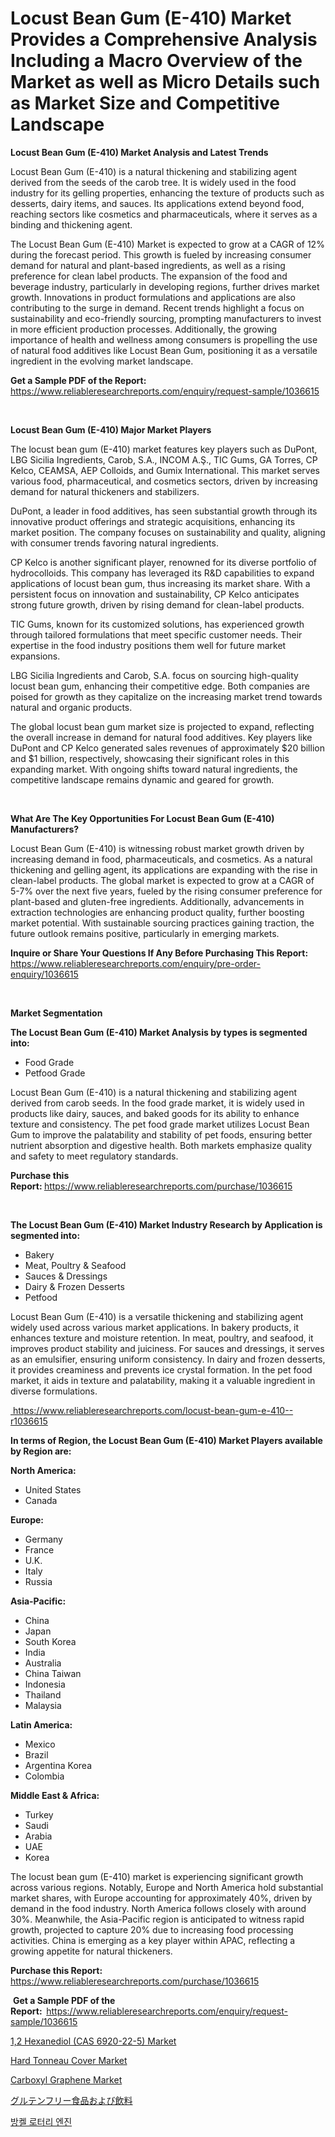 <p><h1>Locust Bean Gum (E-410) Market Provides a Comprehensive Analysis Including a Macro Overview of the Market as well as Micro Details such as Market Size and Competitive Landscape</h1></p><p><strong>Locust Bean Gum (E-410) Market Analysis and Latest Trends</strong></p>
<p><p>Locust Bean Gum (E-410) is a natural thickening and stabilizing agent derived from the seeds of the carob tree. It is widely used in the food industry for its gelling properties, enhancing the texture of products such as desserts, dairy items, and sauces. Its applications extend beyond food, reaching sectors like cosmetics and pharmaceuticals, where it serves as a binding and thickening agent.</p><p>The Locust Bean Gum (E-410) Market is expected to grow at a CAGR of 12% during the forecast period. This growth is fueled by increasing consumer demand for natural and plant-based ingredients, as well as a rising preference for clean label products. The expansion of the food and beverage industry, particularly in developing regions, further drives market growth. Innovations in product formulations and applications are also contributing to the surge in demand. Recent trends highlight a focus on sustainability and eco-friendly sourcing, prompting manufacturers to invest in more efficient production processes. Additionally, the growing importance of health and wellness among consumers is propelling the use of natural food additives like Locust Bean Gum, positioning it as a versatile ingredient in the evolving market landscape.</p></p>
<p><strong>Get a Sample PDF of the Report:&nbsp;</strong> <a href="https://www.reliableresearchreports.com/enquiry/request-sample/1036615">https://www.reliableresearchreports.com/enquiry/request-sample/1036615</a></p>
<p>&nbsp;</p>
<p><strong>Locust Bean Gum (E-410) Major Market Players</strong></p>
<p><p>The locust bean gum (E-410) market features key players such as DuPont, LBG Sicilia Ingredients, Carob, S.A., INCOM A.Ş., TIC Gums, GA Torres, CP Kelco, CEAMSA, AEP Colloids, and Gumix International. This market serves various food, pharmaceutical, and cosmetics sectors, driven by increasing demand for natural thickeners and stabilizers.</p><p>DuPont, a leader in food additives, has seen substantial growth through its innovative product offerings and strategic acquisitions, enhancing its market position. The company focuses on sustainability and quality, aligning with consumer trends favoring natural ingredients.</p><p>CP Kelco is another significant player, renowned for its diverse portfolio of hydrocolloids. This company has leveraged its R&D capabilities to expand applications of locust bean gum, thus increasing its market share. With a persistent focus on innovation and sustainability, CP Kelco anticipates strong future growth, driven by rising demand for clean-label products.</p><p>TIC Gums, known for its customized solutions, has experienced growth through tailored formulations that meet specific customer needs. Their expertise in the food industry positions them well for future market expansions.</p><p>LBG Sicilia Ingredients and Carob, S.A. focus on sourcing high-quality locust bean gum, enhancing their competitive edge. Both companies are poised for growth as they capitalize on the increasing market trend towards natural and organic products.</p><p>The global locust bean gum market size is projected to expand, reflecting the overall increase in demand for natural food additives. Key players like DuPont and CP Kelco generated sales revenues of approximately $20 billion and $1 billion, respectively, showcasing their significant roles in this expanding market. With ongoing shifts toward natural ingredients, the competitive landscape remains dynamic and geared for growth.</p></p>
<p>&nbsp;</p>
<p><strong>What Are The Key Opportunities For Locust Bean Gum (E-410) Manufacturers?</strong></p>
<p><p>Locust Bean Gum (E-410) is witnessing robust market growth driven by increasing demand in food, pharmaceuticals, and cosmetics. As a natural thickening and gelling agent, its applications are expanding with the rise in clean-label products. The global market is expected to grow at a CAGR of 5-7% over the next five years, fueled by the rising consumer preference for plant-based and gluten-free ingredients. Additionally, advancements in extraction technologies are enhancing product quality, further boosting market potential. With sustainable sourcing practices gaining traction, the future outlook remains positive, particularly in emerging markets.</p></p>
<p><strong>Inquire or Share Your Questions If Any Before Purchasing This Report:</strong> <a href="https://www.reliableresearchreports.com/enquiry/pre-order-enquiry/1036615">https://www.reliableresearchreports.com/enquiry/pre-order-enquiry/1036615</a></p>
<p>&nbsp;</p>
<p><strong>Market Segmentation</strong></p>
<p><strong>The Locust Bean Gum (E-410) Market Analysis by types is segmented into:</strong></p>
<p><ul><li>Food Grade</li><li>Petfood Grade</li></ul></p>
<p><p>Locust Bean Gum (E-410) is a natural thickening and stabilizing agent derived from carob seeds. In the food grade market, it is widely used in products like dairy, sauces, and baked goods for its ability to enhance texture and consistency. The pet food grade market utilizes Locust Bean Gum to improve the palatability and stability of pet foods, ensuring better nutrient absorption and digestive health. Both markets emphasize quality and safety to meet regulatory standards.</p></p>
<p><strong>Purchase this Report:&nbsp;</strong><a href="https://www.reliableresearchreports.com/purchase/1036615">https://www.reliableresearchreports.com/purchase/1036615</a></p>
<p>&nbsp;</p>
<p><strong>The Locust Bean Gum (E-410) Market Industry Research by Application is segmented into:</strong></p>
<p><ul><li>Bakery</li><li>Meat, Poultry & Seafood</li><li>Sauces & Dressings</li><li>Dairy & Frozen Desserts</li><li>Petfood</li></ul></p>
<p><p>Locust Bean Gum (E-410) is a versatile thickening and stabilizing agent widely used across various market applications. In bakery products, it enhances texture and moisture retention. In meat, poultry, and seafood, it improves product stability and juiciness. For sauces and dressings, it serves as an emulsifier, ensuring uniform consistency. In dairy and frozen desserts, it provides creaminess and prevents ice crystal formation. In the pet food market, it aids in texture and palatability, making it a valuable ingredient in diverse formulations.</p></p>
<p><a href="https://www.reliableresearchreports.com/locust-bean-gum-e-410--r1036615">&nbsp;https://www.reliableresearchreports.com/locust-bean-gum-e-410--r1036615</a></p>
<p><strong>In terms of Region, the Locust Bean Gum (E-410) Market Players available by Region are:</strong></p>
<p>
    <p> <strong> North America: </strong>
        <ul>
            <li>United States</li>
            <li>Canada</li>
        </ul>
        </p> 
    <p> <strong> Europe: </strong>
        <ul>
            <li>Germany</li>
            <li>France</li>
            <li>U.K.</li>
            <li>Italy</li>
            <li>Russia</li>
        </ul>
        </p> 
    <p> <strong> Asia-Pacific: </strong>
        <ul>
            <li>China</li>
            <li>Japan</li>
            <li>South Korea</li>
            <li>India</li>
            <li>Australia</li>
            <li>China Taiwan</li>
            <li>Indonesia</li>
            <li>Thailand</li>
            <li>Malaysia</li>
        </ul>
        </p> 
    <p> <strong> Latin America: </strong>
        <ul>
            <li>Mexico</li>
            <li>Brazil</li>
            <li>Argentina Korea</li>
            <li>Colombia</li>
        </ul>
        </p> 
    <p> <strong> Middle East & Africa: </strong>
        <ul>
            <li>Turkey</li>
            <li>Saudi</li>
            <li>Arabia</li>
            <li>UAE</li>
            <li>Korea</li>
        </ul>
    </p>
    </p>
<p><p>The locust bean gum (E-410) market is experiencing significant growth across various regions. Notably, Europe and North America hold substantial market shares, with Europe accounting for approximately 40%, driven by demand in the food industry. North America follows closely with around 30%. Meanwhile, the Asia-Pacific region is anticipated to witness rapid growth, projected to capture 20% due to increasing food processing activities. China is emerging as a key player within APAC, reflecting a growing appetite for natural thickeners.</p></p>
<p><strong>Purchase this Report: </strong><a href="https://www.reliableresearchreports.com/purchase/1036615">https://www.reliableresearchreports.com/purchase/1036615</a></p>
<p>&nbsp;<strong>Get a Sample PDF of the Report:&nbsp;&nbsp;</strong><a href="https://www.reliableresearchreports.com/enquiry/request-sample/1036615">https://www.reliableresearchreports.com/enquiry/request-sample/1036615</a></p>
<p><strong></strong></p>
<p><p><a href="https://medium.com/@gforst0lg/the-1-2-hexanediol-cas-6920-22-5-market-has-grown-significantly-as-a-result-of-several-7e96e5278aa1">1,2 Hexanediol (CAS 6920-22-5) Market</a></p><p><a href="https://www.linkedin.com/pulse/future-ready-strategic-insights-global-hard-tonneau-cover-wfure?trackingId=7KvNc0v8TMOz13QUSS7Img%3D%3D">Hard Tonneau Cover Market</a></p><p><a href="https://issuu.com/reportprime-2/docs/carboxyl-graphene-market-size-2030._d156fd44fc50c4">Carboxyl Graphene Market</a></p><p><a href="https://medium.com/@roberts65david/gluten-free-food-and-beverage-market-%E3%81%AF-%E3%82%B3%E3%82%B9%E3%83%88%E7%AE%A1%E7%90%86%E3%81%A8%E5%8A%B9%E7%8E%87%E5%90%91%E4%B8%8A%E3%82%92%E5%84%AA%E5%85%88%E3%81%97%E3%81%BE%E3%81%99-%E3%81%95%E3%82%89%E3%81%AB-%E5%A0%B1%E5%91%8A%E6%9B%B8%E3%81%AF%E5%B8%82%E5%A0%B4%E3%81%AE%E9%9C%80%E8%A6%81%E9%9D%A2%E3%81%A8%E4%BE%9B%E7%B5%A6%E9%9D%A2%E3%81%AE%E4%B8%A1%E6%96%B9%E3%82%92%E3%82%AB%E3%83%90%E3%83%BC%E3%81%97%E3%81%A6%E3%81%84%E3%81%BE%E3%81%99-b99eced56f5f">グルテンフリー食品および飲料</a></p><p><a href="https://medium.com/@madelinewatsica2023/%EC%84%B8%EA%B3%84-wankel-rotary-engine-market-%EC%9D%80-2024%EC%97%90%EC%84%9C-2031%EB%A1%9C-%EC%97%B0%ED%8F%89%EA%B7%A0-%EC%A6%9D%EA%B0%80%EC%9C%A8%EC%9D%84-%EB%B3%B4%EC%9D%BC-%EA%B2%83%EC%9C%BC%EB%A1%9C-%EC%98%88%EC%83%81%EB%90%A9%EB%8B%88%EB%8B%A4-6b4eb8296bf1">방켈 로터리 엔진</a></p></p>